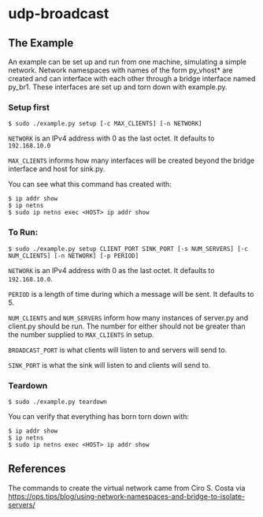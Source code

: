 # udp-broadcast

## The Example

An example can be set up and run from one machine, simulating a simple network. Network namespaces with names of the form py_vhost\* are created and can interface with each other through a bridge interface named py_br1. These interfaces are set up and torn down with example.py.

### Setup first

```
$ sudo ./example.py setup [-c MAX_CLIENTS] [-n NETWORK]
```

`NETWORK` is an IPv4 address with 0 as the last octet. It defaults to `192.168.10.0`

`MAX_CLIENTS` informs how many interfaces will be created beyond the bridge interface and host for sink.py.

You can see what this command has created with:
```
$ ip addr show
$ ip netns
$ sudo ip netns exec <HOST> ip addr show
```

### To Run:

```
$ sudo ./example.py setup CLIENT_PORT SINK_PORT [-s NUM_SERVERS] [-c NUM_CLIENTS] [-n NETWORK] [-p PERIOD]
```

`NETWORK` is an IPv4 address with 0 as the last octet. It defaults to `192.168.10.0`.

`PERIOD` is a length of time during which a message will be sent. It defaults to 5.

`NUM_CLIENTS` and `NUM_SERVERS` inform how many instances of server.py and client.py should be run. The number for either should not be greater than the number supplied to `MAX_CLIENTS` in setup.

`BROADCAST_PORT` is what clients will listen to and servers will send to.

`SINK_PORT` is what the sink will listen to and clients will send to.

### Teardown

```
$ sudo ./example.py teardown
```

You can verify that everything has born torn down with:
```
$ ip addr show
$ ip netns
$ sudo ip netns exec <HOST> ip addr show
```

## References

The commands to create the virtual network came from Ciro S. Costa via https://ops.tips/blog/using-network-namespaces-and-bridge-to-isolate-servers/
